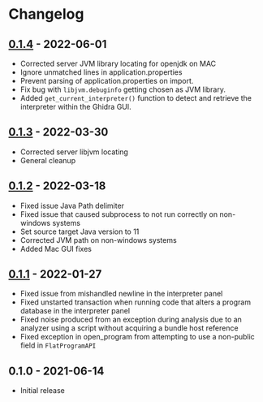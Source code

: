 # Changelog

## [0.1.4] - 2022-06-01
- Corrected server JVM library locating for openjdk on MAC
- Ignore unmatched lines in application.properties
- Prevent parsing of application.properties on import.
- Fix bug with `libjvm.debuginfo` getting chosen as JVM library.
- Added `get_current_interpreter()` function to detect and retrieve the interpreter within the Ghidra GUI.

## [0.1.3] - 2022-03-30
- Corrected server libjvm locating
- General cleanup

## [0.1.2] - 2022-03-18
- Fixed issue Java Path delimiter
- Fixed issue that caused subprocess to not run correctly on non-windows systems
- Set source target Java version to 11
- Corrected JVM path on non-windows systems
- Added Mac GUI fixes

## [0.1.1] - 2022-01-27
- Fixed issue from mishandled newline in the interpreter panel
- Fixed unstarted transaction when running code that alters a program database in the interpreter panel
- Fixed noise produced from an exception during analysis due to an analyzer using a script without acquiring a bundle host reference
- Fixed exception in open_program from attempting to use a non-public field in `FlatProgramAPI`

## 0.1.0 - 2021-06-14
- Initial release

[Unreleased]: https://github.com/dod-cyber-crime-center/pyhidra/compare/0.1.4...HEAD
[0.1.4]: https://github.com/dod-cyber-crime-center/pyhidra/compare/0.1.3...0.1.4
[0.1.3]: https://github.com/dod-cyber-crime-center/pyhidra/compare/0.1.2...0.1.3
[0.1.2]: https://github.com/dod-cyber-crime-center/pyhidra/compare/0.1.1...0.1.2
[0.1.1]: https://github.com/dod-cyber-crime-center/pyhidra/compare/0.1.0...0.1.1
